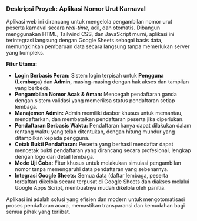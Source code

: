 ### **Deskripsi Proyek: Aplikasi Nomor Urut Karnaval**

Aplikasi web ini dirancang untuk mengelola pengambilan nomor urut peserta karnaval secara *real-time*, adil, dan otomatis. Dibangun menggunakan HTML, Tailwind CSS, dan JavaScript murni, aplikasi ini terintegrasi langsung dengan Google Sheets sebagai basis data, memungkinkan pembaruan data secara langsung tanpa memerlukan server yang kompleks.

**Fitur Utama:**

* **Login Berbasis Peran:** Sistem login terpisah untuk **Pengguna (Lembaga)** dan **Admin**, masing-masing dengan hak akses dan tampilan yang berbeda.
* **Pengambilan Nomor Acak & Aman:** Mencegah pendaftaran ganda dengan sistem validasi yang memeriksa status pendaftaran setiap lembaga.
* **Manajemen Admin:** Admin memiliki dasbor khusus untuk memantau, mendaftarkan, dan membatalkan pendaftaran peserta jika diperlukan.
* **Pendaftaran Berbasis Waktu:** Pendaftaran hanya dapat dilakukan dalam rentang waktu yang telah ditentukan, dengan hitung mundur yang ditampilkan kepada pengguna.
* **Cetak Bukti Pendaftaran:** Peserta yang berhasil mendaftar dapat mencetak bukti pendaftaran yang dirancang secara profesional, lengkap dengan logo dan detail lembaga.
* **Mode Uji Coba:** Fitur khusus untuk melakukan simulasi pengambilan nomor tanpa memengaruhi data pendaftaran yang sebenarnya.
* **Integrasi Google Sheets:** Semua data (daftar lembaga, peserta terdaftar) dikelola secara terpusat di Google Sheets dan diakses melalui Google Apps Script, membuatnya mudah dikelola oleh panitia.

Aplikasi ini adalah solusi yang efisien dan modern untuk mengotomatisasi proses pendaftaran acara, memastikan transparansi dan kemudahan bagi semua pihak yang terlibat.
